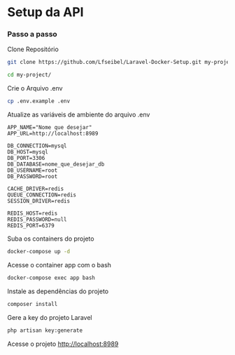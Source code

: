 
# Setup da API

### Passo a passo
Clone Repositório
```sh
git clone https://github.com/Lfseibel/Laravel-Docker-Setup.git my-project
```
```sh
cd my-project/
```


Crie o Arquivo .env
```sh
cp .env.example .env
```


Atualize as variáveis de ambiente do arquivo .env
```dosini
APP_NAME="Nome que desejar"
APP_URL=http://localhost:8989

DB_CONNECTION=mysql
DB_HOST=mysql
DB_PORT=3306
DB_DATABASE=nome_que_desejar_db
DB_USERNAME=root
DB_PASSWORD=root

CACHE_DRIVER=redis
QUEUE_CONNECTION=redis
SESSION_DRIVER=redis

REDIS_HOST=redis
REDIS_PASSWORD=null
REDIS_PORT=6379
```


Suba os containers do projeto
```sh
docker-compose up -d
```


Acesse o container app com o bash
```sh
docker-compose exec app bash
```


Instale as dependências do projeto
```sh
composer install
```


Gere a key do projeto Laravel
```sh
php artisan key:generate
```


Acesse o projeto
[http://localhost:8989](http://localhost:8989)
